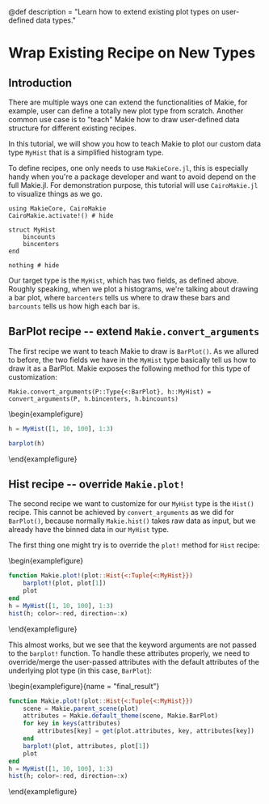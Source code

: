 @def description = "Learn how to extend existing plot types on user-defined data types."

# Wrap Existing Recipe on New Types

## Introduction

There are multiple ways one can extend the functionalities of Makie, for example, user can define a
totally new plot type from scratch. Another common use case is to "teach" Makie how to draw
user-defined data structure for different existing recipes.

In this tutorial, we will show you how to teach Makie to plot our custom data type `MyHist` that is
a simplified histogram type.

To define recipes, one only needs to use `MakieCore.jl`, this is especially handy when you're a package
developer and want to avoid depend on the full Makie.jl. For demonstration purpose, this tutorial
will use `CairoMakie.jl` to visualize things as we go.

```julia:setup
using MakieCore, CairoMakie
CairoMakie.activate!() # hide

struct MyHist
    bincounts
    bincenters
end

nothing # hide
```

Our target type is the `MyHist`, which has two fields, as defined above. Roughly speaking, when we
plot a histograms, we're talking about drawing a bar plot, where `barcenters` tells us where to draw
these bars and `barcounts` tells us how high each bar is.

## BarPlot recipe -- extend `Makie.convert_arguments`

The first recipe we want to teach Makie to draw is `BarPlot()`. As we allured to before, the two
fields we have in the `MyHist` type basically tell us how to draw it as a BarPlot. Makie exposes the
following method for this type of customization:

```julia:setup
Makie.convert_arguments(P::Type{<:BarPlot}, h::MyHist) = convert_arguments(P, h.bincenters, h.bincounts)
```

\begin{examplefigure}
```julia
h = MyHist([1, 10, 100], 1:3)

barplot(h)
```
\end{examplefigure}

## Hist recipe -- override `Makie.plot!`

The second recipe we want to customize for our `MyHist` type is the `Hist()` recipe. This cannot be
achieved by `convert_arguments` as we did for `BarPlot()`, because normally `Makie.hist()` takes raw
data as input, but we already have the binned data in our `MyHist` type.

The first thing one might try is to override the `plot!` method for `Hist` recipe:

\begin{examplefigure}
```julia
function Makie.plot!(plot::Hist{<:Tuple{<:MyHist}})
    barplot!(plot, plot[1])
    plot
end
h = MyHist([1, 10, 100], 1:3)
hist(h; color=:red, direction=:x)
```
\end{examplefigure}

This almost works, but we see that the keyword arguments are not passed to the `barplot!` function.
To handle these attributes properly, we need to override/merge the user-passed attributes with the
default attributes of the underlying plot type (in this case, `BarPlot`):

\begin{examplefigure}{name = "final_result"}
```julia
function Makie.plot!(plot::Hist{<:Tuple{<:MyHist}})
    scene = Makie.parent_scene(plot)
    attributes = Makie.default_theme(scene, Makie.BarPlot)
    for key in keys(attributes)
        attributes[key] = get(plot.attributes, key, attributes[key])
    end
    barplot!(plot, attributes, plot[1])
    plot
end
h = MyHist([1, 10, 100], 1:3)
hist(h; color=:red, direction=:x)
```
\end{examplefigure}
